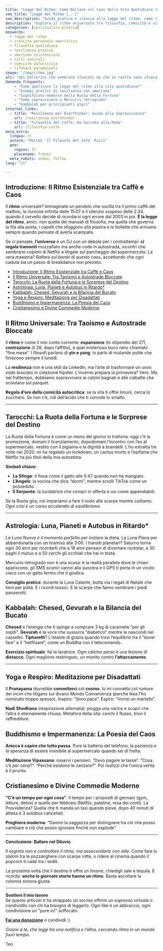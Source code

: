 ```yaml
---
title: "Legge del Ritmo: Come Ballare sul Caos della Vita Quotidiana (Senza Rompere i Mobili)"
seo_title: "Legge del Ritmo [...]"
seo_description: "Guida pratica e ironica alla legge del ritmo: come riconoscere i cicli della vita, gestire le oscillazioni emotive e trovare resilienza quotidiana con piccoli rituali e tanto umorismo."
description: "Esplora il ritmo universale tra filosofia, comicità e vita reale: dagli insegnamenti della Kabbalah agli autobus in ritardo, una guida anticonvenzionale per sopravvivere ai cicli esistenziali con ironia e 3 caffè al giorno."
categories: [spiritualita-pratica]
keywords: 
  - legge del ritmo
  - crescita personale umoristica
  - filosofia quotidiana
  - resilienza pratica
  - umorismo esistenziale
  - cicli naturali
  - comicità autocritica
  - lifehack paradossali
image: "/img/ritmo.jpg"
alt: "dei ballerini che sembrano sfuocati ma che in realta sono sfuocati perche si stanno muovendo"
domande_frequenti:
    - "Come applicare la legge del ritmo alla vita quotidiana?"
    - "Esempi pratici di resilienza con umorismo"
    - "Significato moderno della Ruota della Fortuna"
    - "Come sopravvivere a Mercurio retrogrado"
    - "Kabbalah per principianti pigri"
internal_links:
  - title: "Resilienza per Overthinker: Guida alla Sopravvivenza"
    url: /resilienza-overthinker
  - title: "Filosofia del Caffè: Da Socrate alla Moka"
    url: /filosofia-caffe
meta_extra:
  lingua: it
  autore: "Matteo 'Il Filosofo del Sofà' Ricci"
  geo: 
    region: IT
    placename: Trento
  meta_robots: index, follow
lang: "it"

---
```


## Introduzione: Il Ritmo Esistenziale tra Caffè e Caos 

Il **ritmo** universale? Immaginate un pendolo che oscilla tra il primo caffè del mattino, la riunione infinita delle 15:07 e il silenzio sospeso delle 2:34, quando il cervello decide di ricordarvi ogni errore dal 2003 in poi. **È la legge del ritmo**, amici: non quella dei manuali di filosofia, ma quella che governa la fila alla posta, i capelli che sfuggono alla piastra e le bollette che arrivano sempre quando pensate di averla scampata.  

Se ci pensate, **l’universo** è un DJ con un debole per i contrattempi: **ci regala tramonti** mozzafiato ma anche code in autostrada, incontri che sembrano copioni di Netflix e litigate sul parcheggio del supermercato. La vera maestria? *Ballare sul bordo di questo caos*, accettando che ogni caduta sia un passo di breakdance non previsto.  

- [Introduzione: Il Ritmo Esistenziale tra Caffè e Caos](#introduzione-il-ritmo-esistenziale-tra-caffè-e-caos)
- [Il Ritmo Universale: Tra Taoismo e Autostrade Bloccate](#il-ritmo-universale-tra-taoismo-e-autostrade-bloccate)
- [Tarocchi: La Ruota della Fortuna e le Sorprese del Destino](#tarocchi-la-ruota-della-fortuna-e-le-sorprese-del-destino)
- [Astrologia: Luna, Pianeti e Autobus in Ritardo\*](#astrologia-luna-pianeti-e-autobus-in-ritardo)
- [Kabbalah: Chesed, Gevurah e la Bilancia del Bucato](#kabbalah-chesed-gevurah-e-la-bilancia-del-bucato)
- [Yoga e Respiro: Meditazione per Disadattati](#yoga-e-respiro-meditazione-per-disadattati)
- [Buddhismo e Impermanenza: La Poesia del Caos](#buddhismo-e-impermanenza-la-poesia-del-caos)
- [Cristianesimo e Divine Commedie Moderne](#cristianesimo-e-divine-commedie-moderne)


## Il Ritmo Universale: Tra Taoismo e Autostrade Bloccate  

Il **ritmo** è come il mio conto corrente: **espansione** (lo stipendio del 27), **contrazione** (il 28, dopo l’affitto), e quel misterioso buco nero chiamato “fine mese”. I filosofi parlano di **yin e yang**, io parlo di mutande pulite che finiscono sempre il lunedì.  

La **resilienza** non è una skill da LinkedIn, ma l’arte di trasformare un uovo sodo bruciato in colazione hipster. L’inverno prepara la primavera? Vero. Ma nel frattempo, dobbiamo sopravvivere ai calzini bagnati e alle ciabatte che scivolano sul parquet.  

**Regola d’oro della comicità autocritica**: se la vita ti offre limoni, cerca lo zucchero. Se non c’è, ridi dell’acido che ti corrode lo smalto.  

---

## Tarocchi: La Ruota della Fortuna e le Sorprese del Destino  

La Ruota della Fortuna è come un menu del giorno in trattoria: oggi c’è la promozione, domani il licenziamento, dopodomani l’incontro con l’ex al supermercato, vestito con il pigiama e la dignità a brandelli. L’ho estratta tre volte nel 2020: mi ha regalato un lockdown, un cactus morto e l’epifania che Netflix ha più titoli della mia autostima.  

**Simboli chiave**:  
- **La Sfinge**: ti fissa come il gatto alle 5:47 quando non ha mangiato.  
- **L’Angelo**: la vocina che dice “dormi”, mentre scrolli TikTok come un posseduto.  
- **Il Serpente**: la lucidatrice che compri in offerta e usi come appendiabiti.  

Se la Ruota gira, noi impariamo a fare il nodo alle scarpe mentre cadiamo. *Ogni crisi è un corso accelerato di equilibrismo*.  

---

## Astrologia: Luna, Pianeti e Autobus in Ritardo*

*La Luna Nuova è il momento perfetto per iniziare* la dieta. La Luna Piena per abbandonarla con un tiramisù alle 3:00. I transiti planetari? Saturno torna ogni 30 anni per ricordarti che a 18 anni pensavi di diventare rockstar, a 30 paghi il mutuo e a 50 cerchi gli occhiali che hai in testa.  

Mercurio retrogrado non è una scusa: è la realtà parallela dove le chiavi spariscono, gli SMS sconci vanno alla suocera e il GPS ti porta in un vicolo cieco con un gatto fermo che ti giudica.  

**Consiglio pratico**: durante la Luna Calante, butta via i regali di Natale che tieni per pietà. E i ricordi tossici. E le scarpe che fanno sembrare i piedi panzerotti.  


## Kabbalah: Chesed, Gevurah e la Bilancia del Bucato  

**Chesed** è l’energia che ti spinge a comprare 3 kg di caramelle “per gli ospiti”. **Gevurah** è la voce che sussurra “diabetico” mentre le nascondi nel cassetto. **Tiphareth**? L’istante di grazia quando trovi l’equilibrio tra il “dover fare” e il “netflixare”, come un Buddha con il telecomando.  

**Esercizio spirituale**: fai la lavatrice. Ogni calzino perso è una lezione di **distacco**. Ogni maglione restringuto, un monito contro **l’attaccamento**.  

---

## Yoga e Respiro: Meditazione per Disadattati 

Il **Pranayama** dovrebbe **connetterci** col **cosmo**. Io mi connetto col rumore dei vicini che litigano sul divano Mondo Convenienza (perche Ikea l'ho nominato troppo spesso). Inspiro: “Sono pace”. Espiro: “Vorrei un martello”.  

**Nadi Shodhana** (respirazione alternata): plugga una narice e scopri che l’altra è eternamente chiusa. Metafora della vita: cerchi il flusso, trovi il raffreddore.  

## Buddhismo e Impermanenza: La Poesia del Caos  

**Anicca è capire che tutto passa**. Pure la batteria del telefono, la pazienza e la speranza di essere invisibile al supermercato quando sei di fretta.  

**Meditazione Vipassana**: osservi i pensieri. “Devo pagare le tasse”. “Cosa c’è per cena?”. “Perché esistono le zanzare?”. Poi realizzi che l’unica verità è il prurito.  

## Cristianesimo e Divine Commedie Moderne  

**“C’è un tempo per ogni cosa”**. Il tempo per i propositi di gennaio (gym, letture, detox) e quello per febbraio (Netflix, patatine, resa dei conti). La Provvidenza? Quella che ti manda un taxi quando piove, dopo 40 minuti di attesa e 3 autobus cancellati.  

**Preghiera moderna**: “Dammi la saggezza per distinguere tra ciò che posso cambiare e ciò che posso ignorare finché non esplode”.  

---

**Conclusione: Ballare nel Diluvio**  

*Il segreto non è controllare il ritmo, ma assecondarlo con stile*. Come fare lo slalom tra le pozzanghere con scarpe rotte, o ridere al cinema quando il popcorn ti cade tra i sedili.  

La prossima volta che il destino ti offre un limone, chiedigli sale e tequila. E ricorda: **anche le giornate storte hanno un ritmo**. Basta ascoltare la colonna sonora giusta.   

--- 
**Sostieni il mio lavoro**  
Se questo articolo ti ha strappato un sorriso offrimi un *espresso virtuale* o condividilo con chi ha bisogno di leggerlo. Ogni like è un abbraccio, ogni condivisione un "pure io!" soffocato.  

[**Fai una donazione**](https://www.paypal.me/pythonmat) o condividi :)

*Grazie a te, che leggi tra una notifica e l’altra, cercando ritmo in un mondo fuori tempo.*

Teo
